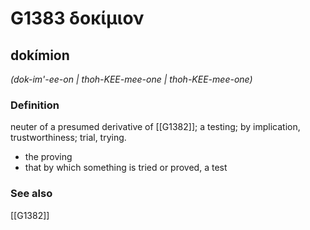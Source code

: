 # G1383 δοκίμιον

## dokímion

_(dok-im'-ee-on | thoh-KEE-mee-one | thoh-KEE-mee-one)_

### Definition

neuter of a presumed derivative of [[G1382]]; a testing; by implication, trustworthiness; trial, trying.

- the proving
- that by which something is tried or proved, a test

### See also

[[G1382]]

